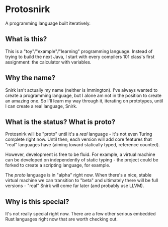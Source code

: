 # Protosnirk

A programming language built iteratively.


## What is this?

This is a "toy"/"example"/"learning" programming language.
Instead of trying to build the next Java, I start with every
compilers 101 class's first assignment: the calculator with variables.

## Why the name?

Snirk isn't actually my name (neither is Immington). I've always wanted
to create a programming language, but I alone am not in the position to
create an amazing one. So I'll learn my way through it, iterating on
prototypes, until I can create a real language, Snirk.

## What is the status? What is proto?

Protosnirk will be "proto" until it's a _real_ language - it's not even
Turing complete right now. Until then, each version will add core features
that "real" languages have (aiming toward statically typed, reference counted).

However, development is free to be fluid. For example, a virtual machine can be
developed on independently of static typing - the project could be forked to
create a scripting language, for example.

The _proto_ language is in "alpha" right now. When there's a nice, stable
virtual machine we can transition to "beta" and ultimately there will be full
versions - "real" Snirk will come far later (and probably use LLVM).

## Why is this special?

It's not really special right now. There are a few other serious embedded Rust
languages right now that are worth checking out.
